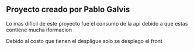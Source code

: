 ## Proyecto creado por Pablo Galvis

Lo mas dificil de este proyecto fue el consumo de la api
debido a que estas contiene mucha iformacion

Debido al costo que tienen el despligue solo se desplego el front 